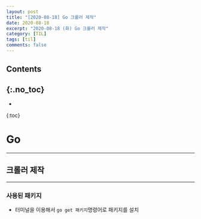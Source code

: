 ```yaml
---
layout: post
title: "[2020-08-18] Go 크롤러 제작"
date: 2020-08-18
excerpt: "2020-08-18 (화) Go 크롤러 제작"
category: [TIL]
tags: [til]
comments: false
---
```


## Contents
{:.no_toc}
---
* 
{:toc}

# Go
---
## 크롤러 제작
---
### 사용된 패키지
- 터미널을 이용해서 `go get 패키지`명령어로 패키지를 설치
